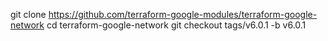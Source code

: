 git clone https://github.com/terraform-google-modules/terraform-google-network
cd terraform-google-network
git checkout tags/v6.0.1 -b v6.0.1
